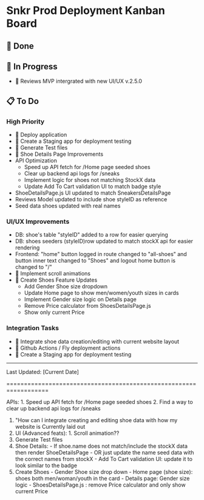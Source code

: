 # Snkr Prod Deployment Kanban Board

## 🚀 Done


## 🏃 In Progress
- 🔄 Reviews MVP intergrated with new UI/UX v.2.5.0

## 📋 To Do
### High Priority
- 📌 Deploy application
- 📌 Create a Staging app for deployment testing
- 📌 Generate Test files
- 📌 Shoe Details Page Improvements
- API Optimization
  - Speed up API fetch for /Home page seeded shoes
  - Clear up backend api logs for /sneaks
  - Implement logic for shoes not matching StockX data
  - Update Add To Cart validation UI to match badge style
-  ShoeDetailsPage.js UI updated to match SneakersDetailsPage
-  Reviews Model updated to include shoe styleID as reference
-  Seed data shoes updated with real names

### UI/UX Improvements
- DB: shoe's table "styleID" added to a row for easier querying
- DB: shoes seeders (styleID)row updated to match stockX api for easier rendering
- Frontend: "home" button logged in route changed to "all-shoes" and button inner text changed to "Shoes" and logout home button is changed to "/"
- 🎨 Implement scroll animations
- 🎨 Create Shoes Feature Updates
  - Add Gender Shoe size dropdown
  - Update Home page to show men/women/youth sizes in cards
  - Implement Gender size logic on Details page
  - Remove Price calculator from ShoesDetailsPage.js
  - Show only current Price

### Integration Tasks
- 🔧 Integrate shoe data creation/editing with current website layout
- 🔧 Github Actions / Fly deployment actions
- 🔧 Create a Staging app for deployment testing
---
Last Updated: [Current Date]

==================================================================

APIs:
            1. Speed up API fetch for /Home page seeded shoes 
            2. Find a way to clear up backend api logs for /sneaks
1. "How can I integrate creating and editing shoe data with how my website is Currently laid out
2. UI (Advanced feats):
        1. Scroll animation??
3. Generate Test files 
4. Shoe Details: 
        - If shoe.name does not match/include the stockX data then render ShoeDetailsPage
                - OR just update the name seed data with the correct names from stockX
            - Add To Cart validation UI: update it to look similar to the badge
5. Create Shoes
        - Gender Shoe size drop down
        - Home page (shoe size): shoes both men/woman/youth in the card
        - Details page: Gender size logic
        - ShoesDetailsPage.js : remove Price calculator and only show current Price



